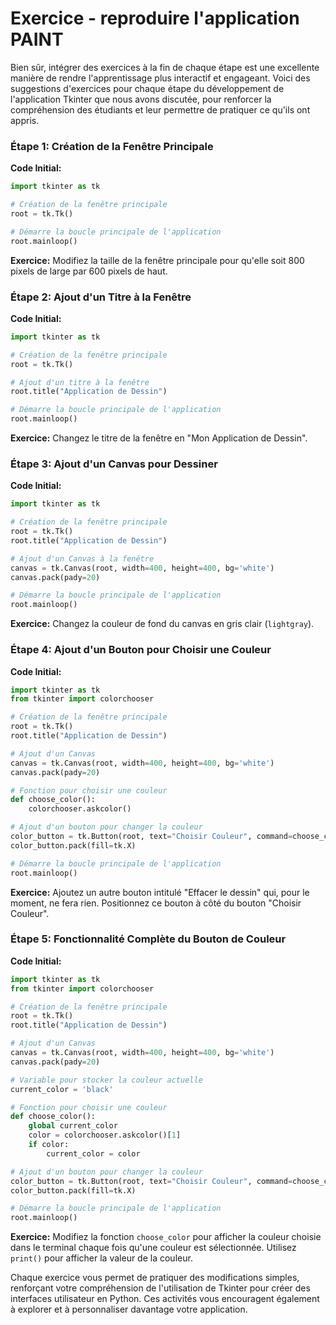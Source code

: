 # Exercice - reproduire l'application PAINT
Bien sûr, intégrer des exercices à la fin de chaque étape est une excellente manière de rendre l'apprentissage plus interactif et engageant. Voici des suggestions d'exercices pour chaque étape du développement de l'application Tkinter que nous avons discutée, pour renforcer la compréhension des étudiants et leur permettre de pratiquer ce qu'ils ont appris.

### Étape 1: Création de la Fenêtre Principale

**Code Initial:**
```python
import tkinter as tk

# Création de la fenêtre principale
root = tk.Tk()

# Démarre la boucle principale de l'application
root.mainloop()
```

**Exercice:**
Modifiez la taille de la fenêtre principale pour qu'elle soit 800 pixels de large par 600 pixels de haut.

### Étape 2: Ajout d'un Titre à la Fenêtre

**Code Initial:**
```python
import tkinter as tk

# Création de la fenêtre principale
root = tk.Tk()

# Ajout d'un titre à la fenêtre
root.title("Application de Dessin")

# Démarre la boucle principale de l'application
root.mainloop()
```

**Exercice:**
Changez le titre de la fenêtre en "Mon Application de Dessin".

### Étape 3: Ajout d'un Canvas pour Dessiner

**Code Initial:**
```python
import tkinter as tk

# Création de la fenêtre principale
root = tk.Tk()
root.title("Application de Dessin")

# Ajout d'un Canvas à la fenêtre
canvas = tk.Canvas(root, width=400, height=400, bg='white')
canvas.pack(pady=20)

# Démarre la boucle principale de l'application
root.mainloop()
```

**Exercice:**
Changez la couleur de fond du canvas en gris clair (`lightgray`).

### Étape 4: Ajout d'un Bouton pour Choisir une Couleur

**Code Initial:**
```python
import tkinter as tk
from tkinter import colorchooser

# Création de la fenêtre principale
root = tk.Tk()
root.title("Application de Dessin")

# Ajout d'un Canvas
canvas = tk.Canvas(root, width=400, height=400, bg='white')
canvas.pack(pady=20)

# Fonction pour choisir une couleur
def choose_color():
    colorchooser.askcolor()

# Ajout d'un bouton pour changer la couleur
color_button = tk.Button(root, text="Choisir Couleur", command=choose_color)
color_button.pack(fill=tk.X)

# Démarre la boucle principale de l'application
root.mainloop()
```

**Exercice:**
Ajoutez un autre bouton intitulé "Effacer le dessin" qui, pour le moment, ne fera rien. Positionnez ce bouton à côté du bouton "Choisir Couleur".

### Étape 5: Fonctionnalité Complète du Bouton de Couleur

**Code Initial:**
```python
import tkinter as tk
from tkinter import colorchooser

# Création de la fenêtre principale
root = tk.Tk()
root.title("Application de Dessin")

# Ajout d'un Canvas
canvas = tk.Canvas(root, width=400, height=400, bg='white')
canvas.pack(pady=20)

# Variable pour stocker la couleur actuelle
current_color = 'black'

# Fonction pour choisir une couleur
def choose_color():
    global current_color
    color = colorchooser.askcolor()[1]
    if color:
        current_color = color

# Ajout d'un bouton pour changer la couleur
color_button = tk.Button(root, text="Choisir Couleur", command=choose_color)
color_button.pack(fill=tk.X)

# Démarre la boucle principale de l'application
root.mainloop()
```

**Exercice:**
Modifiez la fonction `choose_color` pour afficher la couleur choisie dans le terminal chaque fois qu'une couleur est sélectionnée. Utilisez `print()` pour afficher la valeur de la couleur.

Chaque exercice vous permet de pratiquer des modifications simples, renforçant votre compréhension de l'utilisation de Tkinter pour créer des interfaces utilisateur en Python. Ces activités vous encouragent également à explorer et à personnaliser davantage votre application.
